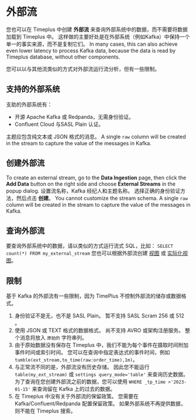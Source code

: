 

# 外部流

您也可以在 Timeplus 中创建 **外部流** 来查询外部系统中的数据，而不需要将数据加载到 Timeplus 中。 这样做的主要好处是在外部系统（例如Kafka）中保持一个单一的事实来源，而不是复制它们。 In many cases, this can also achieve even lower latency to process Kafka data, because the data is read by Timeplus database, without other components.

您可以以与其他流类似的方式对外部流运行流分析，但有一些限制。

## 支持的外部系统

支助的外部系统有：

* 开源 Apache Kafka 或 Redpanda，无需身份验证。
* Confluent Cloud 与SASL Plain 认证。

主题应包含纯文本或 JSON 格式的消息。 A single `raw` column will be created in the stream to capture the value of the messages in Kafka.

## 创建外部流

To create an external stream, go to the **Data Ingestion** page, then click the **Add Data** button on the right side and choose **External Streams** in the popup dialog. 设置流名称，Kafka 经纪人和主题名称。 选择正确的身份验证方法，然后点击 **创建**。 You cannot customize the stream schema. A single `raw` column will be created in the stream to capture the value of the messages in Kafka.

## 查询外部流

要查询外部系统中的数据，请以类似的方式运行流式 SQL，比如： `SELECT count(*) FROM my_external_stream` 您也可以根据外部流创建 [视图](view) 或 [实际化视图](view#materialized-view)。

## 限制

基于 Kafka 的外部流有一些限制，因为 TimePlus 不控制外部流的储存或数据格式。

1. 身份验证不是无，也不是 SASL Plain。 暂不支持 SASL Scram 256 或 512 。
2. 使用 JSON 或 TEXT 格式的数据格式。 尚不支持 AVRO 或架构注册服务。 整个消息将放入 `原始的` 字符串列。
3. 由于原始数据没有保存在 Timeplus 中，我们不能为每个事件在摄取时间附加事件时间或索引时间。 您可以在查询中指定表达式的事件时间，例如 `tumble(ext_stream,to_time(raw:order_time),1m)`。
4. 与正常流不同的是，外部流没有历史存储。 因此您不能运行 `table(my_ext_stream)` 或 `settings query_mode='table'` 来查询历史数据。为了查询在您创建外部流之前的数据，您可以使用 `WHERE _tp_time >'2023-01-15'` 来查询留在 Kafka 上的过去的数据。
5. 在 Timeplus 中没有关于外部流的保留政策。 您需要在 Kafka/Confluent/Redpanda 配置保留政策。 如果外部系统不再提供数据，则不能在 Timeplus 搜索。